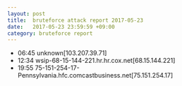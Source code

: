 ```yaml
---
layout: post
title:  bruteforce attack report 2017-05-23
date:   2017-05-23 23:59:59 +09:00
category: bruteforce report
---
```


* 06:45 unknown[103.207.39.71]
* 12:34 wsip-68-15-144-221.hr.hr.cox.net[68.15.144.221]
* 19:55 75-151-254-17-Pennsylvania.hfc.comcastbusiness.net[75.151.254.17]
